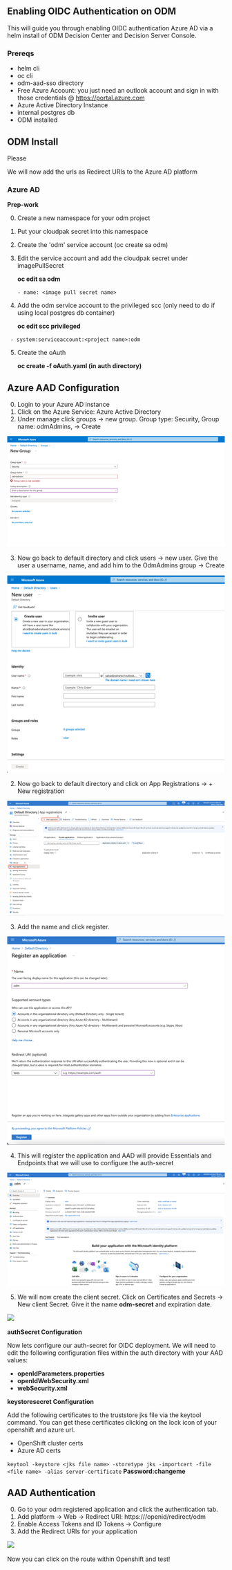 ## Enabling OIDC Authentication on ODM

This will guide you through enabling OIDC authentication Azure AD via a helm install of ODM Decision Center and Decision Server Console. 

### Prereqs

- helm cli
- oc cli
- odm-aad-sso directory
- Free Azure Account: you just need an outlook account and sign in with those credentials @ https://portal.azure.com
- Azure Active Directory Instance
- internal postgres db
- ODM installed

## ODM Install ##
 
 Please 
 
 We will now add the urls as Redirect URIs to the Azure AD platform 


### Azure AD

**Prep-work**
 
 0. Create a new namespace for your odm project
 1. Put your cloudpak secret into this namespace
 2. Create the 'odm' service account (oc create sa odm)
 3. Edit the service account and add the cloudpak secret under imagePullSecret
    
    **oc edit sa odm**
     ```imagePullSecrets:
     - name: <image pull secret name>
	```
 4. Add the odm service account to the privileged scc (only need to do if using local postgres db container)
     
     **oc edit scc privileged**
 ```	
  - system:serviceaccount:<project name>:odm
 ```
	
 5. Create the oAuth 
      
      **oc create -f oAuth.yaml (in auth directory)**

## Azure AAD Configuration ##
 
 0. Login to your Azure AD instance
 1. Click on the Azure Service: Azure Active Directory
 2. Under manage click groups -> new group. Group type: Security, Group name: odmAdmins, -> Create
 
 ![](https://github.com/salvarez1121/odm/blob/main/images/Screen%20Shot%202021-12-10%20at%203.27.23%20PM.png)
 
 3. Now go back to default directory and click users -> new user. Give the user a username, name, and add him to the OdmAdmins group -> Create
 
 ![](https://github.com/salvarez1121/odm/blob/main/images/Screen%20Shot%202021-12-10%20at%203.28.22%20PM.png)
 
 2. Now go back to default directory and click on App Registrations -> + New registration
 
 ![](https://github.com/salvarez1121/odm/blob/main/images/Screen%20Shot%202021-12-10%20at%202.27.16%20PM.png)
 
 3. Add the name and click register. 
 
 ![](https://github.com/salvarez1121/odm/blob/main/images/Screen%20Shot%202021-12-10%20at%202.34.23%20PM.png)
 
 4. This will register the application and AAD will provide Essentials and Endpoints that we will use to configure the auth-secret
 
 ![](https://github.com/salvarez1121/odm/blob/main/images/Screen%20Shot%202021-12-10%20at%202.36.45%20PM.png)
 
 5. We will now create the client secret. Click on Certificates and Secrets -> New client Secret. Give it the name **odm-secret** and expiration date. 
 
 ![](https://github.com/salvarez1121/odm/blob/main/odm-aad-sso/images/Screen%20Shot%202021-12-10%20at%204.42.49%20PM.png)
 
 
 **authSecret Configuration**

 Now lets configure our auth-secret for OIDC deployment. We will need to edit the following configuration files within the auth directory with your AAD values:

 - **openIdParameters.properties**
 - **openIdWebSecurity.xml**
 - **webSecurity.xml**

 **keystoresecret Configuration**

 Add the following certificates to the truststore jks file via the keytool command. You can get these certificates clicking on the lock icon of your openshift and  azure url.  
 - OpenShift cluster certs
 - Azure AD certs

 ```keytool -keystore <jks file name> -storetype jks -importcert -file <file name> -alias server-certificate```
  **Password:changeme**

## AAD Authentication ##

 0. Go to your odm registered application and click the authentication tab. 
 1. Add platform -> Web -> Redirect URI: https://<route>/openid/redirect/odm 
 2. Enable Access Tokens and ID Tokens -> Configure
 3. Add the Redirect URIs for your application
 
 ![](https://github.ibm.com/Salvador-Alvarez/odm/blob/master/odm-aad-sso/images/Screen%20Shot%202021-12-10%20at%205.02.41%20PM.png)

 Now you can click on the route within Openshift and test! 

 
 

